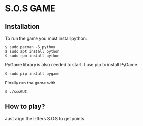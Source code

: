 # S.O.S GAME

## Installation
To run the game you must install python.
```
$ sudo pacman -S python
$ sudo apt install python
$ sudo rpm install python

```
PyGame library is also needed to start.
I use pip to install PyGame.
```
$ sudo pip install pygame
```
Finally run the game with.
```
$ ./sosGUI
```

## How to play?
Just align the letters S.O.S to get points.
